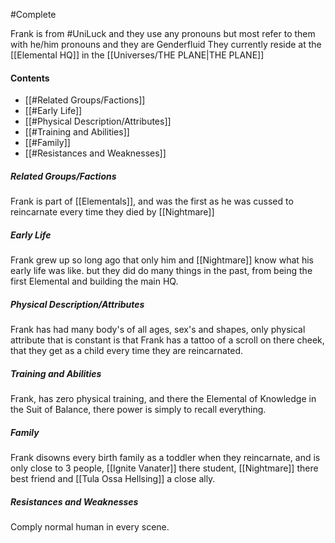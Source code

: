 #Complete 

Frank is from #UniLuck  and they use any pronouns but most refer to them with he/him pronouns and they are Genderfluid
They currently reside at the [[Elemental HQ]] in the [[Universes/THE PLANE|THE PLANE]]
#### Contents
- [[#Related Groups/Factions]]
- [[#Early Life]]
- [[#Physical Description/Attributes]]
- [[#Training and Abilities]]
- [[#Family]]
- [[#Resistances and Weaknesses]]
##### Related Groups/Factions
Frank is part of [[Elementals]], and was the first as he was cussed to reincarnate every time they died by [[Nightmare]] 
##### Early Life
Frank grew up so long ago that only him and [[Nightmare]] know what his early life was like. 
but they did do many things in the past, from being the first Elemental and building the main HQ.
##### Physical Description/Attributes
Frank has had many body's of all ages, sex's and shapes, only physical attribute that is constant is that Frank has a tattoo of a scroll on there cheek, that they get as a child every time they are reincarnated.
##### Training and Abilities
Frank, has zero physical training, and there the Elemental of Knowledge in the Suit of Balance, there power is simply to recall everything.
##### Family
Frank disowns every birth family as a toddler when they reincarnate, and is only close to 3 people, [[Ignite Vanater]] there student, [[Nightmare]] there best friend and [[Tula Ossa Hellsing]] a close ally. 

##### Resistances and Weaknesses
Comply normal human in every scene. 
